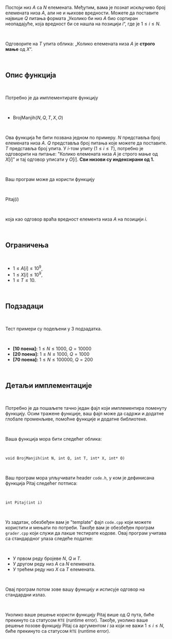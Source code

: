 Постоји низ $A$ са $N$ елемената. Међутим, вама је познат искључиво број елемената низа $A$, али не и њихове вредности. Можете да поставите највише $Q$ питања формата „Уколико би низ $A$ био сортиран неопадајуће, која вредност би се нашла на позицији $i$“, где је $1 \leq i \leq N$. 

<br>

Одговорите на $T$ упита облика: „Колико елемената низа $A$ је **строго мање** од $X$“.

<br>

## Опис функција

<br>

Потребно је да имплементирате функцију

<br>

* $\text{BrojManjih}(N, Q, T, X, O)$

<br>

Ова функција ће бити позвана једном по примеру. $N$ представља број елемената низа $A$. $Q$ представља број питања које можете да поставите. $T$ представља број упита. У $i$-том упиту ($1 \leq i \leq T$), потребно је одговорити на питање: "Колико елемената низа $A$ је строго мање од $X[i]$" и тај одговор уписати у $O[i]$.
   **Сви низови су индексирани од 1.**

<br>

Ваш програм може да користи функцију

<br>

$\text{Pitaj}(i)$

<br>

која као одговор враћа вредност елемента низа $A$ на позицији $i$.



<br>

## Ограничења

<br>

* $1 \leq A[i] \leq 10^9$,
* $1 \leq X[i] \leq 10^9$,
* $1 \leq T \leq 10$.

<br>

## Подзадаци

<br>

Тест примери су подељени у $3$ подзадатка.

<br>

* **[10 поена]:** $1 \leq N \leq 1000$, $Q = 10000$
* **[20 поена]:** $1 \leq N \leq 1000$, $Q = 1000$
* **[70 поена]:** $1 \leq N \leq 100000$, $Q = 200$

<br>

## Детаљи имплементације

<br>

Потребно је да пошаљете тачно један фајл који имплементира поменуту функцију. Осим тражене функције, ваш фајл може да садржи и додатне глобале променљиве, помоћне функције и додатне библиотеке.

<br>

Ваша функција мора бити следећег облика:

<br>

`void BrojManjih(int N, int Q, int T, int* X, int* O)`

<br>

Ваш програм мора улључивати header `code.h`, у ком је дефинисана функција $\text{Pitaj}$ следећег потписа:

<br>

`int Pitaj(int i)`

<br>

Уз задатак, обезбеђен вам је "template" фајл `code.cpp` који можете користити и мењати по потреби. Такође вам је обезбеђен програм `grader.cpp` који служи да лакше тестирате кодове. Овај програм учитава са стандардног улаза следеће податке:


<br>

* У првом реду бројеве $N$, $Q$ и $T$.
* У другом реду низ $A$ са $N$ елемената.
* У трећем реду низ $X$ са $T$ елемената.

<br>

Овај програм потом зове вашу функцију и исписује одговор на стандардни излаз.

<br>

Уколико ваше решење користи функцију $\text{Pitaj}$ више од $Q$ пута, биће прекинуто са статусом `RTE` (runtime error). Такође, уколико ваше решење позове функцију $\text{Pitaj}$ са аргументом $i$ за који не важи $1 \leq i \leq N$,  биће прекинуто са статусом `RTE` (runtime error).
